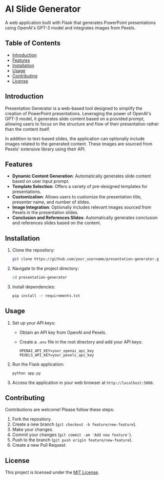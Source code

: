 

# AI Slide Generator

A web application built with Flask that generates PowerPoint presentations using OpenAI's GPT-3 model and integrates images from Pexels.

## Table of Contents

- [Introduction](#introduction)
- [Features](#features)
- [Installation](#installation)
- [Usage](#usage)
- [Contributing](#contributing)
- [License](#license)

## Introduction

Presentation Generator is a web-based tool designed to simplify the creation of PowerPoint presentations. Leveraging the power of OpenAI's GPT-3 model, it generates slide content based on a provided prompt, allowing users to focus on the structure and flow of their presentation rather than the content itself.

In addition to text-based slides, the application can optionally include images related to the generated content. These images are sourced from Pexels' extensive library using their API.

## Features

- **Dynamic Content Generation**: Automatically generates slide content based on user input prompt.
- **Template Selection**: Offers a variety of pre-designed templates for presentations.
- **Customization**: Allows users to customize the presentation title, presenter name, and number of slides.
- **Image Integration**: Optionally includes relevant images sourced from Pexels in the presentation slides.
- **Conclusion and References Slides**: Automatically generates conclusion and references slides based on the content.

## Installation

1. Clone the repository:

   ```bash
   git clone https://github.com/your_username/presentation-generator.git
   ```

2. Navigate to the project directory:

   ```bash
   cd presentation-generator
   ```

3. Install dependencies:

   ```bash
   pip install -r requirements.txt
   ```

## Usage

1. Set up your API keys:
   - Obtain an API key from OpenAI and Pexels.
   - Create a `.env` file in the root directory and add your API keys:

     ```
     OPENAI_API_KEY=your_openai_api_key
     PEXELS_API_KEY=your_pexels_api_key
     ```

2. Run the Flask application:

   ```bash
   python app.py
   ```

3. Access the application in your web browser at `http://localhost:5000`.

## Contributing

Contributions are welcome! Please follow these steps:

1. Fork the repository.
2. Create a new branch (`git checkout -b feature/new-feature`).
3. Make your changes.
4. Commit your changes (`git commit -am 'Add new feature'`).
5. Push to the branch (`git push origin feature/new-feature`).
6. Create a new Pull Request.

## License

This project is licensed under the [MIT License](LICENSE).
